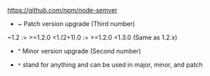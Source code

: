 https://github.com/npm/node-semver
*  ~ Patch version upgrade (Third number)

~1.2 := >=1.2.0 <1.(2+1).0 := >=1.2.0 <1.3.0 (Same as 1.2.x)

* ^ Minor version upgrade (Second number)

* ```*``` stand for anything and can be used in major, minor, and patch